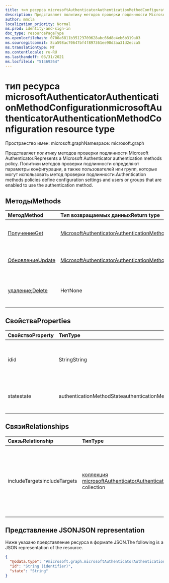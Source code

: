 ```yaml
---
title: тип ресурса microsoftAuthenticatorAuthenticationMethodConfiguration
description: Представляет политику методов проверки подлинности Microsoft Authenticator.
author: mmcla
localization_priority: Normal
ms.prod: identity-and-sign-in
doc_type: resourcePageType
ms.openlocfilehash: 0700a6811b35123709628abc66d8e4eb6b319a03
ms.sourcegitcommit: 8ca598ac70647bf4f897361ee90d3aa31d2ecca5
ms.translationtype: MT
ms.contentlocale: ru-RU
ms.lasthandoff: 03/31/2021
ms.locfileid: "51469264"
---
```

# <a name="microsoftauthenticatorauthenticationmethodconfiguration-resource-type"></a><span data-ttu-id="472e8-103">тип ресурса microsoftAuthenticatorAuthenticationMethodConfiguration</span><span class="sxs-lookup"><span data-stu-id="472e8-103">microsoftAuthenticatorAuthenticationMethodConfiguration resource type</span></span>
<span data-ttu-id="472e8-104">Пространство имен: microsoft.graph</span><span class="sxs-lookup"><span data-stu-id="472e8-104">Namespace: microsoft.graph</span></span>

<span data-ttu-id="472e8-105">Представляет политику методов проверки подлинности Microsoft Authenticator.</span><span class="sxs-lookup"><span data-stu-id="472e8-105">Represents a Microsoft Authenticator authentication methods policy.</span></span> <span data-ttu-id="472e8-106">Политики методов проверки подлинности определяют параметры конфигурации, а также пользователей или групп, которые могут использовать метод проверки подлинности.</span><span class="sxs-lookup"><span data-stu-id="472e8-106">Authentication methods policies define configuration settings and users or groups that are enabled to use the authentication method.</span></span>

## <a name="methods"></a><span data-ttu-id="472e8-107">Методы</span><span class="sxs-lookup"><span data-stu-id="472e8-107">Methods</span></span>
|<span data-ttu-id="472e8-108">Метод</span><span class="sxs-lookup"><span data-stu-id="472e8-108">Method</span></span>|<span data-ttu-id="472e8-109">Тип возвращаемых данных</span><span class="sxs-lookup"><span data-stu-id="472e8-109">Return type</span></span>|<span data-ttu-id="472e8-110">Описание</span><span class="sxs-lookup"><span data-stu-id="472e8-110">Description</span></span>|
|:---|:---|:---|
|[<span data-ttu-id="472e8-111">Получение</span><span class="sxs-lookup"><span data-stu-id="472e8-111">Get</span></span>](../api/microsoftauthenticatorauthenticationmethodconfiguration-get.md)|[<span data-ttu-id="472e8-112">MicrosoftAuthenticatorAuthenticationMethodConfiguration</span><span class="sxs-lookup"><span data-stu-id="472e8-112">microsoftAuthenticatorAuthenticationMethodConfiguration</span></span>](../resources/microsoftauthenticatorauthenticationmethodconfiguration.md)|<span data-ttu-id="472e8-113">Ознакомьтесь с свойствами и отношениями объекта MicrosoftAuthenticatorAuthenticationMethodConfiguration.</span><span class="sxs-lookup"><span data-stu-id="472e8-113">Read the properties and relationships of a microsoftAuthenticatorAuthenticationMethodConfiguration object.</span></span>|
|[<span data-ttu-id="472e8-114">Обновление</span><span class="sxs-lookup"><span data-stu-id="472e8-114">Update</span></span>](../api/microsoftauthenticatorauthenticationmethodconfiguration-update.md)|[<span data-ttu-id="472e8-115">MicrosoftAuthenticatorAuthenticationMethodConfiguration</span><span class="sxs-lookup"><span data-stu-id="472e8-115">microsoftAuthenticatorAuthenticationMethodConfiguration</span></span>](../resources/microsoftauthenticatorauthenticationmethodconfiguration.md)|<span data-ttu-id="472e8-116">Обновление свойств объекта MicrosoftAuthenticatorAuthenticationMethodConfiguration.</span><span class="sxs-lookup"><span data-stu-id="472e8-116">Update the properties of a microsoftAuthenticatorAuthenticationMethodConfiguration object.</span></span>|
|<span data-ttu-id="472e8-117">[удаление](../api/microsoftauthenticatorauthenticationmethodconfiguration-delete.md);</span><span class="sxs-lookup"><span data-stu-id="472e8-117">[Delete](../api/microsoftauthenticatorauthenticationmethodconfiguration-delete.md)</span></span>|<span data-ttu-id="472e8-118">Нет</span><span class="sxs-lookup"><span data-stu-id="472e8-118">None</span></span>|<span data-ttu-id="472e8-119">Возвращает объект MicrosoftAuthenticatorAuthenticationMethodConfiguration к конфигурации по умолчанию.</span><span class="sxs-lookup"><span data-stu-id="472e8-119">Reverts the microsoftAuthenticatorAuthenticationMethodConfiguration object to its default configuration.</span></span>|

## <a name="properties"></a><span data-ttu-id="472e8-120">Свойства</span><span class="sxs-lookup"><span data-stu-id="472e8-120">Properties</span></span>
|<span data-ttu-id="472e8-121">Свойство</span><span class="sxs-lookup"><span data-stu-id="472e8-121">Property</span></span>|<span data-ttu-id="472e8-122">Тип</span><span class="sxs-lookup"><span data-stu-id="472e8-122">Type</span></span>|<span data-ttu-id="472e8-123">Описание</span><span class="sxs-lookup"><span data-stu-id="472e8-123">Description</span></span>|
|:---|:---|:---|
|<span data-ttu-id="472e8-124">id</span><span class="sxs-lookup"><span data-stu-id="472e8-124">id</span></span>|<span data-ttu-id="472e8-125">String</span><span class="sxs-lookup"><span data-stu-id="472e8-125">String</span></span>|<span data-ttu-id="472e8-126">Идентификатор политики метода проверки подлинности.</span><span class="sxs-lookup"><span data-stu-id="472e8-126">The authentication method policy identifier.</span></span>|
|<span data-ttu-id="472e8-127">state</span><span class="sxs-lookup"><span data-stu-id="472e8-127">state</span></span>|<span data-ttu-id="472e8-128">authenticationMethodState</span><span class="sxs-lookup"><span data-stu-id="472e8-128">authenticationMethodState</span></span>|<span data-ttu-id="472e8-129">Возможные значения: `enabled`, `disabled`.</span><span class="sxs-lookup"><span data-stu-id="472e8-129">Possible values are: `enabled`, `disabled`.</span></span>|

## <a name="relationships"></a><span data-ttu-id="472e8-130">Связи</span><span class="sxs-lookup"><span data-stu-id="472e8-130">Relationships</span></span>
|<span data-ttu-id="472e8-131">Связь</span><span class="sxs-lookup"><span data-stu-id="472e8-131">Relationship</span></span>|<span data-ttu-id="472e8-132">Тип</span><span class="sxs-lookup"><span data-stu-id="472e8-132">Type</span></span>|<span data-ttu-id="472e8-133">Описание</span><span class="sxs-lookup"><span data-stu-id="472e8-133">Description</span></span>|
|:---|:---|:---|
|<span data-ttu-id="472e8-134">includeTargets</span><span class="sxs-lookup"><span data-stu-id="472e8-134">includeTargets</span></span>|<span data-ttu-id="472e8-135">[коллекция microsoftAuthenticatorAuthenticationMethodTarget](../resources/microsoftauthenticatorauthenticationmethodtarget.md)</span><span class="sxs-lookup"><span data-stu-id="472e8-135">[microsoftAuthenticatorAuthenticationMethodTarget](../resources/microsoftauthenticatorauthenticationmethodtarget.md) collection</span></span>|<span data-ttu-id="472e8-136">Коллекция пользователей или групп, которые могут использовать метод проверки подлинности.</span><span class="sxs-lookup"><span data-stu-id="472e8-136">A collection of users or groups who are enabled to use the authentication method.</span></span>|

## <a name="json-representation"></a><span data-ttu-id="472e8-137">Представление JSON</span><span class="sxs-lookup"><span data-stu-id="472e8-137">JSON representation</span></span>
<span data-ttu-id="472e8-138">Ниже указано представление ресурса в формате JSON.</span><span class="sxs-lookup"><span data-stu-id="472e8-138">The following is a JSON representation of the resource.</span></span>
<!-- {
  "blockType": "resource",
  "keyProperty": "id",
  "@odata.type": "microsoft.graph.microsoftAuthenticatorAuthenticationMethodConfiguration",
  "baseType": "microsoft.graph.authenticationMethodConfiguration",
  "openType": false
}
-->
``` json
{
  "@odata.type": "#microsoft.graph.microsoftAuthenticatorAuthenticationMethodConfiguration",
  "id": "String (identifier)",
  "state": "String"
}
```

